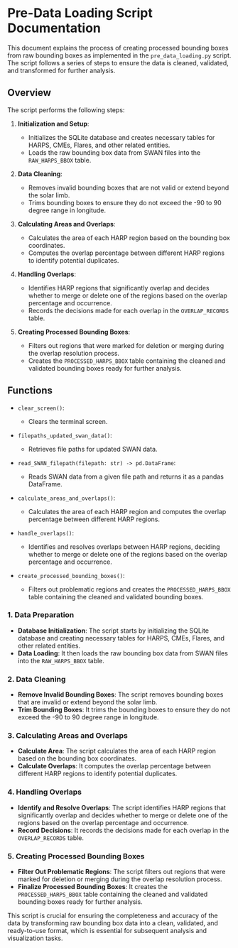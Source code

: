 # Pre-Data Loading Script Documentation

This document explains the process of creating processed bounding boxes from raw bounding boxes as implemented in the `pre_data_loading.py` script. The script follows a series of steps to ensure the data is cleaned, validated, and transformed for further analysis.

## Overview

The script performs the following steps:

1. **Initialization and Setup**:
   - Initializes the SQLite database and creates necessary tables for HARPS, CMEs, Flares, and other related entities.
   - Loads the raw bounding box data from SWAN files into the `RAW_HARPS_BBOX` table.

2. **Data Cleaning**:
   - Removes invalid bounding boxes that are not valid or extend beyond the solar limb.
   - Trims bounding boxes to ensure they do not exceed the -90 to 90 degree range in longitude.

3. **Calculating Areas and Overlaps**:
   - Calculates the area of each HARP region based on the bounding box coordinates.
   - Computes the overlap percentage between different HARP regions to identify potential duplicates.

4. **Handling Overlaps**:
   - Identifies HARP regions that significantly overlap and decides whether to merge or delete one of the regions based on the overlap percentage and occurrence.
   - Records the decisions made for each overlap in the `OVERLAP_RECORDS` table.

5. **Creating Processed Bounding Boxes**:
   - Filters out regions that were marked for deletion or merging during the overlap resolution process.
   - Creates the `PROCESSED_HARPS_BBOX` table containing the cleaned and validated bounding boxes ready for further analysis.

## Functions

- `clear_screen()`:
  - Clears the terminal screen.

- `filepaths_updated_swan_data()`:
  - Retrieves file paths for updated SWAN data.

- `read_SWAN_filepath(filepath: str) -> pd.DataFrame`:
  - Reads SWAN data from a given file path and returns it as a pandas DataFrame.

- `calculate_areas_and_overlaps()`:
  - Calculates the area of each HARP region and computes the overlap percentage between different HARP regions.

- `handle_overlaps()`:
  - Identifies and resolves overlaps between HARP regions, deciding whether to merge or delete one of the regions based on the overlap percentage and occurrence.

- `create_processed_bounding_boxes()`:
  - Filters out problematic regions and creates the `PROCESSED_HARPS_BBOX` table containing the cleaned and validated bounding boxes.

### 1. Data Preparation

- **Database Initialization**: The script starts by initializing the SQLite database and creating necessary tables for HARPS, CMEs, Flares, and other related entities.
- **Data Loading**: It then loads the raw bounding box data from SWAN files into the `RAW_HARPS_BBOX` table.

### 2. Data Cleaning

- **Remove Invalid Bounding Boxes**: The script removes bounding boxes that are invalid or extend beyond the solar limb.
- **Trim Bounding Boxes**: It trims the bounding boxes to ensure they do not exceed the -90 to 90 degree range in longitude.

### 3. Calculating Areas and Overlaps

- **Calculate Area**: The script calculates the area of each HARP region based on the bounding box coordinates.
- **Calculate Overlaps**: It computes the overlap percentage between different HARP regions to identify potential duplicates.

### 4. Handling Overlaps

- **Identify and Resolve Overlaps**: The script identifies HARP regions that significantly overlap and decides whether to merge or delete one of the regions based on the overlap percentage and occurrence.
- **Record Decisions**: It records the decisions made for each overlap in the `OVERLAP_RECORDS` table.

### 5. Creating Processed Bounding Boxes

- **Filter Out Problematic Regions**: The script filters out regions that were marked for deletion or merging during the overlap resolution process.
- **Finalize Processed Bounding Boxes**: It creates the `PROCESSED_HARPS_BBOX` table containing the cleaned and validated bounding boxes ready for further analysis.

This script is crucial for ensuring the completeness and accuracy of the data by transforming raw bounding box data into a clean, validated, and ready-to-use format, which is essential for subsequent analysis and visualization tasks.
